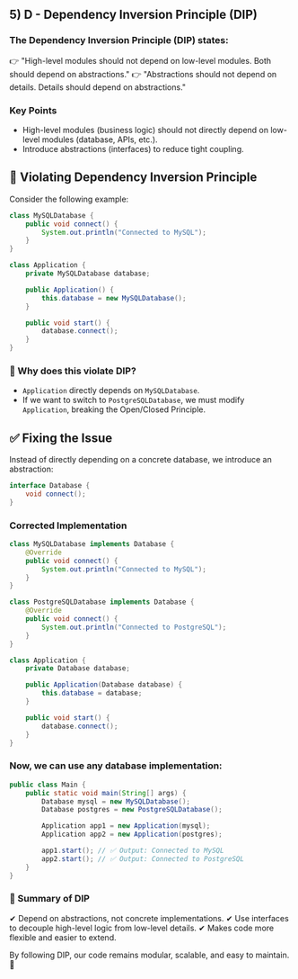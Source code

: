 ## 5) D - Dependency Inversion Principle (DIP)

### The Dependency Inversion Principle (DIP) states:
👉 "High-level modules should not depend on low-level modules. Both should depend on abstractions."
👉 "Abstractions should not depend on details. Details should depend on abstractions."

### Key Points
- High-level modules (business logic) should not directly depend on low-level modules (database, APIs, etc.).
- Introduce abstractions (interfaces) to reduce tight coupling.

## 🚨 Violating Dependency Inversion Principle
Consider the following example:

```java
class MySQLDatabase {
    public void connect() {
        System.out.println("Connected to MySQL");
    }
}

class Application {
    private MySQLDatabase database;

    public Application() {
        this.database = new MySQLDatabase();
    }

    public void start() {
        database.connect();
    }
}
```

### 🚨 Why does this violate DIP?
- `Application` directly depends on `MySQLDatabase`. 
- If we want to switch to `PostgreSQLDatabase`, we must modify `Application`, breaking the Open/Closed Principle.

## ✅ Fixing the Issue
Instead of directly depending on a concrete database, we introduce an abstraction:

```java
interface Database {
    void connect();
}
```

### Corrected Implementation

```java
class MySQLDatabase implements Database {
    @Override
    public void connect() {
        System.out.println("Connected to MySQL");
    }
}
```

```java
class PostgreSQLDatabase implements Database {
    @Override
    public void connect() {
        System.out.println("Connected to PostgreSQL");
    }
}
```

```java
class Application {
    private Database database;

    public Application(Database database) {
        this.database = database;
    }

    public void start() {
        database.connect();
    }
}
```

### Now, we can use any database implementation:

```java
public class Main {
    public static void main(String[] args) {
        Database mysql = new MySQLDatabase();
        Database postgres = new PostgreSQLDatabase();

        Application app1 = new Application(mysql);
        Application app2 = new Application(postgres);

        app1.start(); // ✅ Output: Connected to MySQL
        app2.start(); // ✅ Output: Connected to PostgreSQL
    }
}
```

### 🔹 Summary of DIP
✔ Depend on abstractions, not concrete implementations.
✔ Use interfaces to decouple high-level logic from low-level details.
✔ Makes code more flexible and easier to extend.

By following DIP, our code remains modular, scalable, and easy to maintain. 🚀
